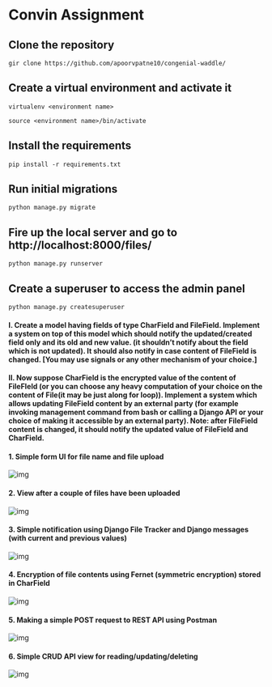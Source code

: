 # Convin Assignment

## Clone the repository

`gir clone https://github.com/apoorvpatne10/congenial-waddle/`

## Create a virtual environment and activate it 

`virtualenv <environment name>`

`source <environment name>/bin/activate`

## Install the requirements

`pip install -r requirements.txt`

## Run initial migrations

`python manage.py migrate`

## Fire up the local server and go to http://localhost:8000/files/

`python manage.py runserver`

## Create a superuser to access the admin panel

`python manage.py createsuperuser`


#### I. Create a model having fields of type CharField and FileField. Implement a system on top of this model which should notify the updated/created field only and its old and new value. (it shouldn’t notify about the field which is not updated). It should also notify in case content of FileField is changed. [You may use signals or any other mechanism of your choice.] 

#### II. Now suppose CharField is the encrypted value of the content of FileFIeld (or you can choose any heavy computation of your choice on the content of File(it may be just along for loop)). Implement a system which allows updating FileField content by an external party (for example invoking management command from bash or calling a Django API or your choice of making it accessible by an external party). Note: after FileField content is changed, it should notify the updated value of FileField and CharField. 

#### 1. Simple form UI for file name and file upload

![img](https://i.imgur.com/zJ6Bqst.png)

#### 2. View after a couple of files have been uploaded

![img](https://i.imgur.com/dBz3QkK.png)

#### 3. Simple notification using Django File Tracker and Django messages (with current and previous values)

![img](https://i.imgur.com/YPqtft4.png)

#### 4. Encryption of file contents using Fernet (symmetric encryption) stored in CharField

![img](https://i.imgur.com/uPV0T7p.png)

#### 5. Making a simple POST request to REST API using Postman 

![img](https://i.imgur.com/lEhBx7g.png)

#### 6. Simple CRUD API view for reading/updating/deleting 

![img](https://i.imgur.com/i2jshTe.png)
